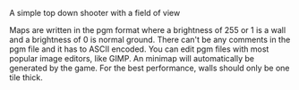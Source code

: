 A simple top down shooter with a field of view

Maps are written in the pgm format where a brightness of 255 or 1 is a wall and a brightness of 0 is normal ground. There can't be any comments in the pgm file and it has to ASCII encoded. You can edit pgm files with most popular image editors, like GIMP. An minimap will automatically be generated by the game. For the best performance, walls should only be one tile thick.
